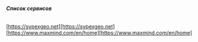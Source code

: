 ###### **Список сервисов**



[https://sypexgeo.net/]: https://sypexgeo.net/
[https://sypexgeo.net][https://sypexgeo.net]
[https://www.maxmind.com/en/home][https://www.maxmind.com/en/home]